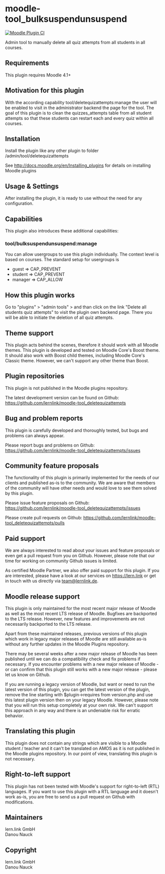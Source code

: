 moodle-tool_bulksuspendunsuspend
=============================

[![Moodle Plugin CI](https://github.com/lernlink/moodle-tool_deletequizattempts/workflows/Moodle%20Plugin%20CI/badge.svg?branch=master)](https://github.com/lernlink/moodle-tool_deletequizattempts/actions?query=workflow%3A%22Moodle+Plugin+CI%22+branch%3Amaster)

Admin tool to manually delete all quiz attempts from all students in all courses.


Requirements
------------

This plugin requires Moodle 4.1+


Motivation for this plugin
--------------------------

With the according capability tool/deletequizattempts:manage the user will be enabled to visit in the 
administrator backend the page for the tool. The goal of this plugin is to clean the quizzes_attempts table
from all student attempts so that these students can restart each and every quiz within all courses.


Installation
------------

Install the plugin like any other plugin to folder
/admin/tool/deletequizattempts

See http://docs.moodle.org/en/Installing_plugins for details on installing Moodle plugins


Usage & Settings
----------------

After installing the plugin, it is ready to use without the need for any configuration.


Capabilities
------------

This plugin also introduces these additional capabilities:

### tool/bulksuspendunsuspend:manage

You can allow usergroups to use this plugin individually. The context level is based on courses.
The standard setup for usergroups is
* guest => CAP_PREVENT
* student => CAP_PREVENT
* manager => CAP_ALLOW


How this plugin works 
-----------------------------------

Go to "plugins" > "admin tools" > and than click on the link "Delete all students quiz attempts" to visit the plugin own backend page. There you will be able to initiate the deletion of all quiz attempts.


Theme support
-------------

This plugin acts behind the scenes, therefore it should work with all Moodle themes. This plugin is developed and tested on Moodle Core's Boost theme.
It should also work with Boost child themes, including Moodle Core's Classic theme. However, we can't support any other theme than Boost.


Plugin repositories
-------------------


This plugin is not published in the Moodle plugins repository.

The latest development version can be found on Github:
https://github.com/lernlink/moodle-tool_deletequizattempts


Bug and problem reports
-----------------------

This plugin is carefully developed and thoroughly tested, but bugs and problems can always appear.

Please report bugs and problems on Github:
https://github.com/lernlink/moodle-tool_deletequizattempts/issues


Community feature proposals
---------------------------

The functionality of this plugin is primarily implemented for the needs of our clients and published as-is to the community. We are aware that members of the community will have other needs and would love to see them solved by this plugin.

Please issue feature proposals on Github:
https://github.com/lernlink/moodle-tool_deletequizattempts/issues

Please create pull requests on Github:
https://github.com/lernlink/moodle-tool_deletequizattempts/pulls


Paid support
------------

We are always interested to read about your issues and feature proposals or even get a pull request from you on Github. However, please note that our time for working on community Github issues is limited.

As certified Moodle Partner, we also offer paid support for this plugin. If you are interested, please have a look at our services on https://lern.link or get in touch with us directly via team@lernlink.de.


Moodle release support
----------------------

This plugin is only maintained for the most recent major release of Moodle as well as the most recent LTS release of Moodle. Bugfixes are backported to the LTS release. However, new features and improvements are not necessarily backported to the LTS release.

Apart from these maintained releases, previous versions of this plugin which work in legacy major releases of Moodle are still available as-is without any further updates in the Moodle Plugins repository.

There may be several weeks after a new major release of Moodle has been published until we can do a compatibility check and fix problems if necessary. If you encounter problems with a new major release of Moodle - or can confirm that this plugin still works with a new major release - please let us know on Github.

If you are running a legacy version of Moodle, but want or need to run the latest version of this plugin, you can get the latest version of the plugin, remove the line starting with $plugin->requires from version.php and use this latest plugin version then on your legacy Moodle. However, please note that you will run this setup completely at your own risk. We can't support this approach in any way and there is an undeniable risk for erratic behavior.


Translating this plugin
-----------------------

This plugin does not contain any strings which are visible to a Moodle student / teacher and it can't be translated on AMOS as it is not published in the Moodle plugins repository. In our point of view, translating this plugin is not necessary.


Right-to-left support
---------------------

This plugin has not been tested with Moodle's support for right-to-left (RTL) languages.
If you want to use this plugin with a RTL language and it doesn't work as-is, you are free to send us a pull request on Github with modifications.


Maintainers
-----------

lern.link GmbH\
Danou Nauck


Copyright
---------

lern.link GmbH\
Danou Nauck


